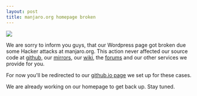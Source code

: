 ```yaml
---
layout: post
title: manjaro.org homepage broken
---
```


<img src="{{ site.baseurl }}/images/homepage.png">

We are sorry to inform you guys, that our Wordpress page got broken due some Hacker attacks at manjaro.org. This action never affected our source code at [github](http://github.com/manjaro), our [mirrors](http://repo.manjaro.org), our [wiki](https://wiki.manjaro.org), the [forums](https://forum.manjaro.org) and our other services we provide for you.

For now you'll be redirected to our [github.io page](http://manjaro.github.io) we set up for these cases.

We are already working on our homepage to get back up. Stay tuned.

